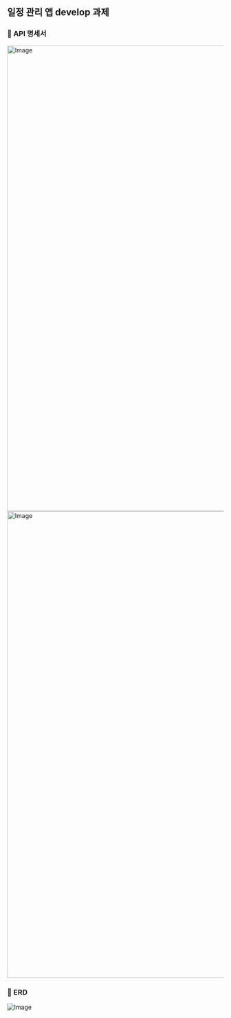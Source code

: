 ## 일정 관리 앱 develop 과제
### 🚀 API 명세서
<img width="1080" alt="Image" src="https://github.com/user-attachments/assets/45c923d2-7fb4-4156-888f-4a88ecea432c" />
<img width="1083" alt="Image" src="https://github.com/user-attachments/assets/2b9422bd-86b4-4e92-8f79-34fdf077448c" />

### 🚀 ERD
![Image](https://github.com/user-attachments/assets/841dad14-8150-45de-9234-9a7eedbb2e01)